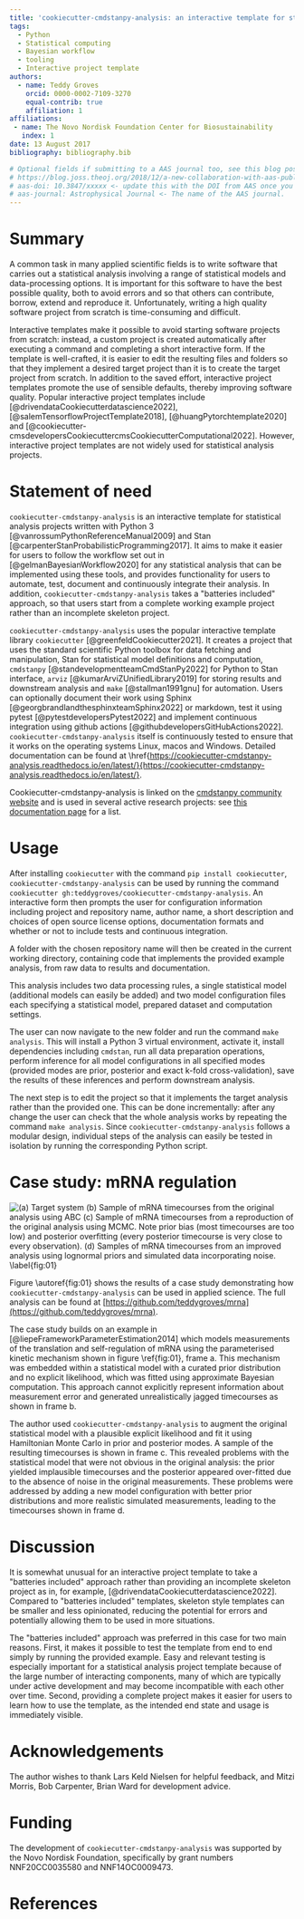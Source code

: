 ```yaml
---
title: 'cookiecutter-cmdstanpy-analysis: an interactive template for statisical analysis projects'
tags:
  - Python
  - Statistical computing
  - Bayesian workflow
  - tooling
  - Interactive project template
authors:
  - name: Teddy Groves
    orcid: 0000-0002-7109-3270
    equal-contrib: true
    affiliation: 1
affiliations:
 - name: The Novo Nordisk Foundation Center for Biosustainability
   index: 1
date: 13 August 2017
bibliography: bibliography.bib

# Optional fields if submitting to a AAS journal too, see this blog post:
# https://blog.joss.theoj.org/2018/12/a-new-collaboration-with-aas-publishing
# aas-doi: 10.3847/xxxxx <- update this with the DOI from AAS once you know it.
# aas-journal: Astrophysical Journal <- The name of the AAS journal.
---
```


# Summary
A common task in many applied scientific fields is to write software that
carries out a statistical analysis involving a range of statistical models and
data-processing options. It is important for this software to have the best
possible quality, both to avoid errors and so that others can contribute,
borrow, extend and reproduce it. Unfortunately, writing a high quality software
project from scratch is time-consuming and difficult.

Interactive templates make it possible to avoid starting software projects from
scratch: instead, a custom project is created automatically after executing a
command and completing a short interactive form. If the template is
well-crafted, it is easier to edit the resulting files and folders so that they
implement a desired target project than it is to create the target project from
scratch. In addition to the saved effort, interactive project templates promote
the use of sensible defaults, thereby improving software quality. Popular
interactive project templates include [@drivendataCookiecutterdatascience2022],
[@salemTensorflowProjectTemplate2018], [@huangPytorchtemplate2020] and
[@cookiecutter-cmsdevelopersCookiecuttercmsCookiecutterComputational2022]. However,
interactive project templates are not widely used for statistical analysis
projects.

# Statement of need
`cookiecutter-cmdstanpy-analysis` is an interactive template for statistical
analysis projects written with Python 3 [@vanrossumPythonReferenceManual2009]
and Stan [@carpenterStanProbabilisticProgramming2017]. It aims to make it easier
for users to follow the workflow set out in [@gelmanBayesianWorkflow2020] for
any statistical analysis that can be implemented using these tools, and provides
functionality for users to automate, test, document and continuously integrate
their analysis. In addition, `cookiecutter-cmdstanpy-analysis` takes a
"batteries included" approach, so that users start from a complete working
example project rather than an incomplete skeleton project.

`cookiecutter-cmdstanpy-analysis` uses the popular interactive template library
`cookiecutter` [@greenfeldCookiecutter2021]. It creates a project that uses the
standard scientific Python toolbox for data fetching and manipulation, Stan for
statistical model definitions and computation, `cmdstanpy`
[@standevelopmentteamCmdStanPy2022] for Python to Stan interface, `arviz`
[@kumarArviZUnifiedLibrary2019] for storing results and downstream analysis and
`make` [@stallman1991gnu] for automation. Users can optionally document their
work using Sphinx [@georgbrandlandthesphinxteamSphinx2022] or markdown, test it
using pytest [@pytestdevelopersPytest2022] and implement continuous integration
using github actions
[@githubdevelopersGitHubActions2022]. `cookiecutter-cmdstanpy-analysis` itself
is continuously tested to ensure that it works on the operating systems Linux,
macos and Windows. Detailed documentation can be found at
\href{https://cookiecutter-cmdstanpy-analysis.readthedocs.io/en/latest/}{https://cookiecutter-cmdstanpy-analysis.readthedocs.io/en/latest/}.

Cookiecutter-cmdstanpy-analysis is linked on the [cmdstanpy community
website](https://mc-stan.org/cmdstanpy/community.html) and is used in several
active research projects: see [this documentation page](https://cookiecutter-cmdstanpy-analysis.readthedocs.io/en/latest/examples.html) for a list.

# Usage
After installing `cookiecutter` with the command `pip install cookiecutter`,
`cookiecutter-cmdstanpy-analysis` can be used by running the command
`cookiecutter gh:teddygroves/cookiecutter-cmdstanpy-analysis`. An interactive
form then prompts the user for configuration information including project and
repository name, author name, a short description and choices of open source
license options, documentation formats and whether or not to include tests and
continuous integration.

A folder with the chosen repository name will then be created in the current
working directory, containing code that implements the provided example
analysis, from raw data to results and documentation.

This analysis includes two data processing rules, a single statistical model
(additional models can easily be added) and two model configuration files each
specifying a statistical model, prepared dataset and computation settings.

The user can now navigate to the new folder and run the command `make
analysis`. This will install a Python 3 virtual environment, activate it,
install dependencies including `cmdstan`, run all data preparation operations,
perform inference for all model configurations in all specified modes (provided
modes are prior, posterior and exact k-fold cross-validation), save the results
of these inferences and perform downstream analysis.

The next step is to edit the project so that it implements the target analysis
rather than the provided one. This can be done incrementally: after any change
the user can check that the whole analysis works by repeating the command `make
analysis`. Since `cookiecutter-cmdstanpy-analysis` follows a modular design,
individual steps of the analysis can easily be tested in isolation by running
the corresponding Python script.

# Case study: mRNA regulation
![(a) Target system 
  (b) Sample of mRNA timecourses from the original analysis using ABC 
  (c) Sample of mRNA timecourses from a reproduction of the original analysis using MCMC. Note prior bias (most timecourses are too low) and posterior overfitting (every posterior timecourse is very close to every observation). 
  (d) Samples of mRNA timecourses from an improved analysis using lognormal priors and simulated data incorporating noise. \label{fig:01}
  ](fig.png)

Figure \autoref{fig:01} shows the results of a case study demonstrating how
`cookiecutter-cmdstanpy-analysis` can be used in applied science. The full
analysis can be found at
[https://github.com/teddygroves/mrna](https://github.com/teddygroves/mrna).

The case study builds on an example in
[@liepeFrameworkParameterEstimation2014] which models measurements of the
translation and self-regulation of mRNA using the parameterised kinetic
mechanism shown in figure \ref{fig:01}, frame a. This mechanism was embedded
within a statistical model with a curated prior distribution and no explicit
likelihood, which was fitted using approximate Bayesian computation. This approach
cannot explicitly represent information about measurement error and generated
unrealistically jagged timecourses as shown in frame b.

The author used `cookiecutter-cmdstanpy-analysis` to augment the original
statistical model with a plausible explicit likelihood and fit it using
Hamiltonian Monte Carlo in prior and posterior modes. A sample of the resulting
timecourses is shown in frame c. This revealed problems with the statistical
model that were not obvious in the original analysis: the prior yielded
implausible timecourses and the posterior appeared over-fitted due to the
absence of noise in the original measurements. These problems were addressed by
adding a new model configuration with better prior distributions and more
realistic simulated measurements, leading to the timecourses shown in frame d.

# Discussion
It is somewhat unusual for an interactive project template to take a "batteries
included" approach rather than providing an incomplete skeleton project as in,
for example, [@drivendataCookiecutterdatascience2022]. Compared to "batteries
included" templates, skeleton style templates can be smaller and less
opinionated, reducing the potential for errors and potentially allowing them to
be used in more situations.

The "batteries included" approach was preferred in this case for two main
reasons. First, it makes it possible to test the template from end to end simply
by running the provided example. Easy and relevant testing is especially
important for a statistical analysis project template because of the large
number of interacting components, many of which are typically under active
development and may become incompatible with each other over time. Second,
providing a complete project makes it easier for users to learn how to use the
template, as the intended end state and usage is immediately visible.

# Acknowledgements
The author wishes to thank Lars Keld Nielsen for helpful feedback, and Mitzi
Morris, Bob Carpenter, Brian Ward for development advice.

# Funding
The development of `cookiecutter-cmdstanpy-analysis` was supported by the Novo
Nordisk Foundation, specifically by grant numbers NNF20CC0035580 and
NNF14OC0009473.

# References
